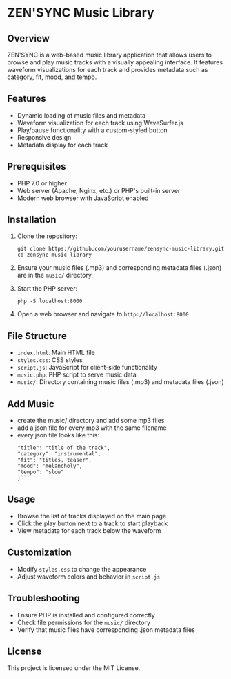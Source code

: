 # ZEN'SYNC Music Library

## Overview
ZEN'SYNC is a web-based music library application that allows users to browse and play music tracks with a visually appealing interface. It features waveform visualizations for each track and provides metadata such as category, fit, mood, and tempo.

## Features
- Dynamic loading of music files and metadata
- Waveform visualization for each track using WaveSurfer.js
- Play/pause functionality with a custom-styled button
- Responsive design
- Metadata display for each track

## Prerequisites
- PHP 7.0 or higher
- Web server (Apache, Nginx, etc.) or PHP's built-in server
- Modern web browser with JavaScript enabled

## Installation

1. Clone the repository:
   ```
   git clone https://github.com/yourusername/zensync-music-library.git
   cd zensync-music-library
   ```

2. Ensure your music files (.mp3) and corresponding metadata files (.json) are in the `music/` directory.

3. Start the PHP server:
   ```
   php -S localhost:8000
   ```

4. Open a web browser and navigate to `http://localhost:8000`

## File Structure
- `index.html`: Main HTML file
- `styles.css`: CSS styles
- `script.js`: JavaScript for client-side functionality
- `music.php`: PHP script to serve music data
- `music/`: Directory containing music files (.mp3) and metadata files (.json)

## Add Music
- create the music/ directory and add some mp3 files
- add a json file for every mp3 with the same filename
- every json file looks like this:
   ```{
   "title": "title of the track",
   "category": "instrumental",
   "fit": "titles, teaser",
   "mood": "melancholy",
   "tempo": "slow"
   }```

## Usage
- Browse the list of tracks displayed on the main page
- Click the play button next to a track to start playback
- View metadata for each track below the waveform

## Customization
- Modify `styles.css` to change the appearance
- Adjust waveform colors and behavior in `script.js`

## Troubleshooting
- Ensure PHP is installed and configured correctly
- Check file permissions for the `music/` directory
- Verify that music files have corresponding .json metadata files

## License
This project is licensed under the MIT License.